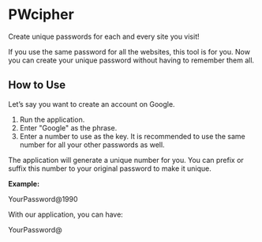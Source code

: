 # PWcipher

Create unique passwords for each and every site you visit!

If you use the same password for all the websites, this tool is for you. Now you can create your unique password without having to remember them all.

## How to Use

Let’s say you want to create an account on Google. 

1. Run the application.
2. Enter "Google" as the phrase.
3. Enter a number to use as the key. It is recommended to use the same number for all your other passwords as well.

The application will generate a unique number for you. You can prefix or suffix this number to your original password to make it unique.

**Example:**

YourPassword@1990

With our application, you can have:

YourPassword@<uniquephrase>
